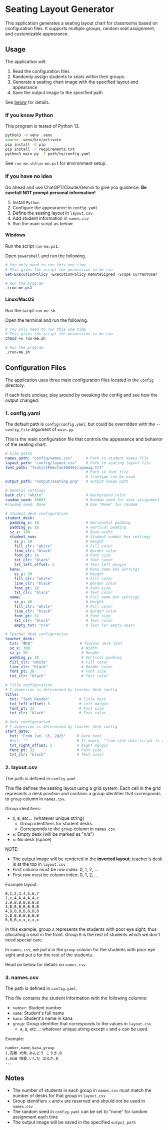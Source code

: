 # Seating Layout Generator

This application generates a seating layout chart for classrooms based on configuration files.
It supports multiple groups, random seat assignment, and customizable appearance.

## Usage

The application will:

1. Read the configuration files
2. Randomly assign students to seats within their groups
3. Generate a seating chart image with the specified layout and appearance
4. Save the output image to the specified path

See [below](#configuration-files) for details.

### If you know Python

This program is tested of Python 13.

```bash
python3 -m venv .venv
source .venv/bin/activate
pip install -U pip
pip install -r requirements.txt
python3 main.py -f path/to/config.yaml
```

See `run-me.sh`/`run-me.ps1` for environment setup.

### If you have no idea

Go ahead and use ChatGPT/Claude/Gemini to give you guidance.
**Be carefull NOT prompt personal information!**

1. Install `Python`
2. Configure the appearance in `config.yaml`
3. Define the seating layout in `layout.csv`
4. Add student information in `names.csv`
5. Run the main script as below:

#### Windows

Run the script `run-me.ps1`.

Open `powershell` and run the following.

```powershell
# You only need to run this one time
# This gives the script the permission to be ran
Set-ExecutionPolicy -ExecutionPolicy RemoteSigned -Scope CurrentUser

# Run the program
.\run-me.ps1
```

#### Linux/MacOS

Run the script `run-me.sh`.

Open the terminal and run the following.

```bash
# You only need to run this one time
# This gives the script the permission to be ran
chmod +x run-me.sh

# Run the program
./run-me.sh
```

## Configuration Files

The application uses three main configuration files located in the `config` directory.

If each feels unclear, play around by tweaking the config and see how the output changed.

### 1. config.yaml

The default path is `config/config.yaml`, but could be overridden with the `--config_file` argument of `main.py`.

This is the main configuration file that controls the appearance and behavior of the seating chart.

```yaml
# File paths
names_path: "config/names.csv"      # Path to student names file
layout_path: "config/layout.csv"    # Path to seating layout file
font_path: "fonts/IPAexfont00401/ipaexg.ttf"
                                    # Path to font file
                                    # truetype can be used
output_path: "output/seating.png"   # Output image path

# General settings
back_clr: "white"                   # Background color
random_seed: 36893                  # Random seed for seat assignment
#random_seed: None                  # Use "None" for random

# Student desk configuration
student_desk:
  padding_x: 10                     # Horizontal padding
  padding_y: 10                     # Vertical padding
  sz_x: 180                         # Desk width
  student_num:                      # Student number box settings
    sz_y: 20                        # Height
    fill_clr: "white"               # Fill color
    line_clr: "black"               # Border color
    font_pt: 18                     # Font size
    txt_clr: "black"                # Text color
    txt_left_offset: 5              # Text left margin
  kana:                             # Kana name box settings
    sz_y: 20                        # Height
    fill_clr: "white"               # Fill color
    line_clr: "black"               # Border color
    font_pt: 18                     # Font size
    txt_clr: "black"                # Text color
  name:                             # Full name box settings
    sz_y: 40                        # Height
    fill_clr: "white"               # Fill color
    line_clr: "black"               # Border color
    font_pt: 32                     # Font size
    txt_clr: "black"                # Text color
    empty_txt: "n/a"                # Text for empty seats

# Teacher desk configuration
teacher_desk:
  txt: "教卓"                     # Teacher desk text
  sz_x: 300                       # Width
  sz_y: 50                        # Height
  padding_y: 20                   # Vertical padding
  fill_clr: "white"               # Fill color
  line_clr: "black"               # Border color
  font_pt: 38                     # Font size
  txt_clr: "black"                # Text color

# Title configuration
# Y dimension is determined by teacher desk config
title:
  txt: "Test Render"             # Title text
  txt_left_offset: 5             # Left margin
  font_pt: 32                    # Font size
  txt_clr: "black"               # Text color

# Date configuration
# Y dimension is determined by teacher desk config
start_date:
  txt: "From Jun. 15, 2025"     # Date text
  #txt: ""                      # If empty, "from <the date script is run>"
  txt_right_offset: 5           # Right margin
  font_pt: 32                   # Font size
  txt_clr: "black"              # Text color
```

### 2. layout.csv

The path is defined in `config.yaml`.

This file defines the seating layout using a grid system.
Each cell in the grid represents a desk position and contains a group identifier that corresponds to `group` column in `names.csv`.

Group identifiers:

- `A`, `B`, etc... (whatever unique string)
  - Group identifiers for student desks.
  - Corresponds to the `group` column in `names.csv`.
- `e`: Empty desk (will be marked as "n/a")
- `x`: No desk (space)

NOTE:

- The output image will be rendered in the **inverted layout**; teacher's desk is at the top in `layout.csv`
- First column must be row index: 0, 1, 2, ...
- First row must be column index: 0, 1, 2, ...

Example layout:

```csv
0,1,2,3,4,5,6,7
1,e,A,A,A,A,A,e
2,B,B,B,B,B,B,B
3,B,B,B,B,B,B,B
4,B,B,B,B,B,B,B
5,B,B,B,B,B,B,B
6,B,B,x,x,x,x,x
```

In this example,
group `A` represents the students with poor eye sight; thus allocating a seat in the front.
Group `B` is the rest of students which we don't need special care.

In `names.csv`, we put `A` in the `group` column for the students with poor eye sight and put `B` for the rest of the students.

Read on below for details on `names.csv`.

### 3. names.csv

The path is defined in `config.yaml`.

This file contains the student information with the following columns:

- `number`: Student number
- `name`: Student's full name
- `kana`: Student's name in kana
- `group`: Group identifier that corresponds to the values in `layout.csv`
  - `A`, `B`, etc...: whatever unique string except `x` and `e` can be used.

Example:

```csv
number,name,kana,group
1,安藤 光希,あんどう こうき,B
2,石田 晴香,いしだ はるか,B
...
```

## Notes

- The number of students in each group in `names.csv` must match the number of desks for that group in `layout.csv`
- Group identifiers `x` and `e` are reserved and should not be used in `names.csv`
- The random seed in `config.yaml` can be set to "none" for random assignment each time
- The output image will be saved in the specified `output_path`
